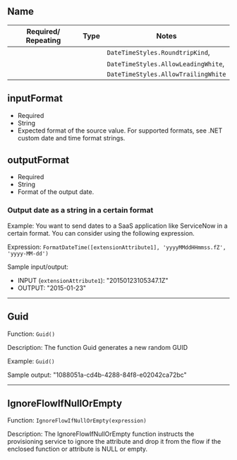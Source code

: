## Name

| Required/ Repeating | Type         | Notes                                                    |
|---------------------|--------------|----------------------------------------------------------|
|                     |              | `DateTimeStyles.RoundtripKind`,                          |
|                     |              | `DateTimeStyles.AllowLeadingWhite`,                      |
|                     |              | `DateTimeStyles.AllowTrailingWhite`                     |

## inputFormat

- Required
- String
- Expected format of the source value. For supported formats, see .NET custom date and time format strings.

## outputFormat

- Required
- String
- Format of the output date.

### Output date as a string in a certain format

Example: You want to send dates to a SaaS application like ServiceNow in a certain format. You can consider using the following expression.

Expression:
`FormatDateTime([extensionAttribute1], 'yyyyMMddHHmmss.fZ', 'yyyy-MM-dd')`

Sample input/output:

- INPUT (`extensionAttribute1`): "20150123105347.1Z"
- OUTPUT: "2015-01-23"

---

## Guid

Function: `Guid()`

Description: The function Guid generates a new random GUID

Example:
`Guid()`

Sample output: "1088051a-cd4b-4288-84f8-e02042ca72bc"

---

## IgnoreFlowIfNullOrEmpty

Function: `IgnoreFlowIfNullOrEmpty(expression)`

Description: The IgnoreFlowIfNullOrEmpty function instructs the provisioning service to ignore the attribute and drop it from the flow if the enclosed function or attribute is NULL or empty.